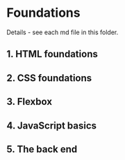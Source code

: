 # Foundations
Details - see each md file in this folder. 
## 1. HTML foundations
## 2. CSS foundations
## 3. Flexbox
## 4. JavaScript basics
## 5. The back end






























